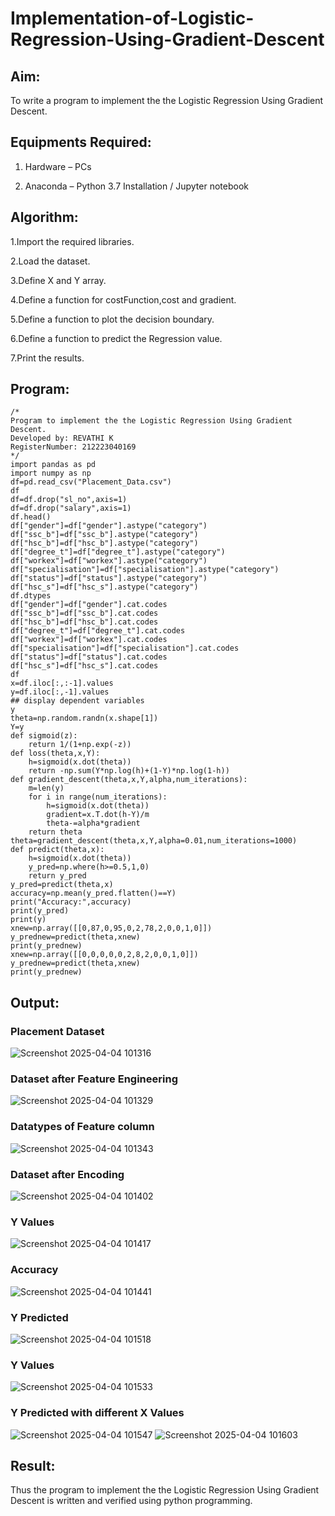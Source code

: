 # Implementation-of-Logistic-Regression-Using-Gradient-Descent

## Aim:

To write a program to implement the the Logistic Regression Using Gradient Descent.

## Equipments Required:

1. Hardware – PCs

2. Anaconda – Python 3.7 Installation / Jupyter notebook

## Algorithm:

1.Import the required libraries.

2.Load the dataset.

3.Define X and Y array.

4.Define a function for costFunction,cost and gradient.

5.Define a function to plot the decision boundary.

6.Define a function to predict the Regression value.

7.Print the results.

## Program:
```
/*
Program to implement the the Logistic Regression Using Gradient Descent.
Developed by: REVATHI K
RegisterNumber: 212223040169
*/
import pandas as pd
import numpy as np
df=pd.read_csv("Placement_Data.csv")
df
df=df.drop("sl_no",axis=1)
df=df.drop("salary",axis=1)
df.head()
df["gender"]=df["gender"].astype("category")
df["ssc_b"]=df["ssc_b"].astype("category")
df["hsc_b"]=df["hsc_b"].astype("category")
df["degree_t"]=df["degree_t"].astype("category")
df["workex"]=df["workex"].astype("category")
df["specialisation"]=df["specialisation"].astype("category")
df["status"]=df["status"].astype("category")
df["hsc_s"]=df["hsc_s"].astype("category")
df.dtypes
df["gender"]=df["gender"].cat.codes
df["ssc_b"]=df["ssc_b"].cat.codes
df["hsc_b"]=df["hsc_b"].cat.codes
df["degree_t"]=df["degree_t"].cat.codes
df["workex"]=df["workex"].cat.codes
df["specialisation"]=df["specialisation"].cat.codes
df["status"]=df["status"].cat.codes
df["hsc_s"]=df["hsc_s"].cat.codes
df
x=df.iloc[:,:-1].values
y=df.iloc[:,-1].values
## display dependent variables
y
theta=np.random.randn(x.shape[1])
Y=y
def sigmoid(z):
    return 1/(1+np.exp(-z))
def loss(theta,x,Y):
    h=sigmoid(x.dot(theta))
    return -np.sum(Y*np.log(h)+(1-Y)*np.log(1-h))
def gradient_descent(theta,x,Y,alpha,num_iterations):
    m=len(y)
    for i in range(num_iterations):
        h=sigmoid(x.dot(theta))
        gradient=x.T.dot(h-Y)/m
        theta-=alpha*gradient
    return theta
theta=gradient_descent(theta,x,Y,alpha=0.01,num_iterations=1000)
def predict(theta,x):
    h=sigmoid(x.dot(theta))
    y_pred=np.where(h>=0.5,1,0)
    return y_pred
y_pred=predict(theta,x)
accuracy=np.mean(y_pred.flatten()==Y)
print("Accuracy:",accuracy)
print(y_pred)
print(y)
xnew=np.array([[0,87,0,95,0,2,78,2,0,0,1,0]])
y_prednew=predict(theta,xnew)
print(y_prednew)
xnew=np.array([[0,0,0,0,0,2,8,2,0,0,1,0]])
y_prednew=predict(theta,xnew)
print(y_prednew)
```

## Output:

### Placement Dataset
![Screenshot 2025-04-04 101316](https://github.com/user-attachments/assets/6f8899cb-83b4-4000-905b-2e0a39ea4cae)

### Dataset after Feature Engineering
![Screenshot 2025-04-04 101329](https://github.com/user-attachments/assets/7c4d3cd2-cea5-473f-933e-2573a6554fc4)

### Datatypes of Feature column
![Screenshot 2025-04-04 101343](https://github.com/user-attachments/assets/ff599f6b-10c9-4b51-9442-4bae961aa998)

### Dataset after Encoding
![Screenshot 2025-04-04 101402](https://github.com/user-attachments/assets/db1ecf83-417b-4bbf-a18a-36924ac361fd)

### Y Values
![Screenshot 2025-04-04 101417](https://github.com/user-attachments/assets/1a85c693-9785-4def-abc3-2b4602cf70b6)

### Accuracy
![Screenshot 2025-04-04 101441](https://github.com/user-attachments/assets/fd98934f-a112-4bbc-947e-8722434ae64b)

### Y Predicted
![Screenshot 2025-04-04 101518](https://github.com/user-attachments/assets/6fae9842-24b0-48db-b867-08282b36e1df)

### Y Values
![Screenshot 2025-04-04 101533](https://github.com/user-attachments/assets/599bad22-65ce-4c6d-a67e-9f1a77f3565a)

### Y Predicted with different X Values
![Screenshot 2025-04-04 101547](https://github.com/user-attachments/assets/9bb91fe0-8749-4025-b83e-962f6c8fc4f6)
![Screenshot 2025-04-04 101603](https://github.com/user-attachments/assets/dab5e903-6eab-4198-a6d8-cc8ebc52f3b4)


## Result:

Thus the program to implement the the Logistic Regression Using Gradient Descent is written and verified using python programming.


